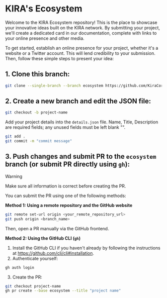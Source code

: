 # KIRA's Ecosystem

Welcome to the KIRA Ecosystem repository! This is the place to showcase your innovative ideas built on the KIRA network. By submitting your project, we'll create a dedicated card in our documentation, complete with links to your online presence and other media.

To get started, establish an online presence for your project, whether it's a website or a Twitter account. This will lend credibility to your submission. Then, follow these simple steps to present your idea:

## 1. Clone this branch:

```bash
git clone --single-branch --branch ecosystem https://github.com/KiraCore/docs.kira.network.git
```

## 2. Create a new branch and edit the JSON file:

```bash
git checkout -b project-name
```

Add your project details into the `details.json` file. 
Name, Title, Description are required fields; any unused fields must be left blank "".

```bash
git add .      
git commit -m "commit message"
```

## 3. Push changes and submit PR to the `ecosystem` branch (or submit PR directly using `gh`):

> [!WARNING]  
> Make sure all information is correct before creating the PR.

You can submit the PR using one of the following methods:

**Method 1: Using a remote repository and the GitHub website**

```bash
git remote set-url origin <your_remote_repository_url>
git push origin <branch_name>
```
Then, open a PR manually via the GitHub frontend.

**Method 2: Using the GitHub CLI (`gh`)**

  1. Install the GitHub CLI if you haven't already by following the instructions at https://github.com/cli/cli#installation.
  2. Authenticate yourself:

```bash
gh auth login
```
3. Create the PR:

```bash
git checkout project-name
gh pr create --base ecosystem --title "project name"
```
